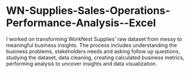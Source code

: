 # WN-Supplies-Sales-Operations-Performance-Analysis--Excel
I worked on transforming WorkNest Supplies’ raw dataset from messy to meaningful business insights. The process includes understanding the business problems, stakeholders needs and asking follow up questions, studying the dataset, data cleaning, creating calculated business metrics, performing analysis to uncover insights and data visualization.
